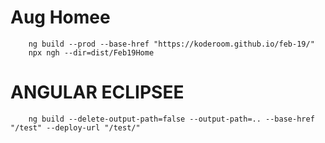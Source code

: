 # Aug Homee

```
    ng build --prod --base-href "https://koderoom.github.io/feb-19/"
    npx ngh --dir=dist/Feb19Home
```

# ANGULAR ECLIPSEE
```
    ng build --delete-output-path=false --output-path=.. --base-href "/test" --deploy-url "/test/"
```

